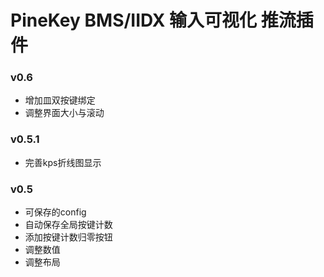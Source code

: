 # PineKey BMS/IIDX 输入可视化 推流插件

### v0.6

- 增加皿双按键绑定
- 调整界面大小与滚动

### v0.5.1

- 完善kps折线图显示

### v0.5

- 可保存的config
- 自动保存全局按键计数
- 添加按键计数归零按钮
- 调整数值
- 调整布局